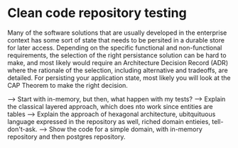 # Clean code repository testing

Many of the software solutions that are usually developed in the enterprise context has some sort of state that needs to be persited in a durable store for later access. Depending on the specific functional and non-functional requirements, the selection of the right persistance solution can be hard to make, and most likely would require an Architecture Decision Record (ADR) where the rationale of the selection, including alternative and tradeoffs, are detailed. For persisting your application state, most likely you will look at the CAP Theorem to make the right decision.

--> Start with in-memory, but then, what happen with my tests?
--> Explain the classical layered approach, which does nto work since entities are tables
--> Explain the approach of hexagonal architecture, ubitquituous language expressed in the repository as well, riched domain entieies, tell-don't-ask.
--> Show the code for a simple domain, with in-memory repository and then postgres repository.